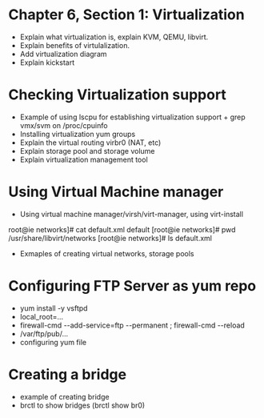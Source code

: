 # Chapter 6, Section 1: Virtualization

- Explain what virtualization is, explain KVM, QEMU, libvirt.
- Explain benefits of virtulalization.
- Add virtualization diagram
- Explain kickstart

# Checking Virtualization support
- Example of using lscpu for establishing virtualization support  + grep vmx/svm on /proc/cpuinfo
- Installing virtualization yum groups
- Explain the virtual routing virbr0 (NAT, etc)
- Explain storage pool and storage volume
- Explain virtualization management tool

# Using Virtual Machine manager
- Using virtual machine manager/virsh/virt-manager, using virt-install

root@ie networks]# cat default.xml
<network>
  <name>default</name>
  <bridge name="virbr0"/>
  <forward/>
  <ip address="192.168.122.1" netmask="255.255.255.0">
    <dhcp>
      <range start="192.168.122.2" end="192.168.122.254"/>
    </dhcp>
  </ip>
</network>
[root@ie networks]# pwd
/usr/share/libvirt/networks
[root@ie networks]# ls
default.xml

- Exmaples of creating virtual networks, storage pools

# Configuring FTP Server as yum repo
- yum install -y vsftpd
- local_root=...
- firewall-cmd --add-service=ftp --permanent ; firewall-cmd --reload
- /var/ftp/pub/...
- configuring yum file

# Creating a bridge
- example of creating bridge
- brctl to show bridges (brctl show br0)
